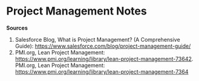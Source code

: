 # Project Management Notes
**Sources**
1. Salesforce Blog, What is Project Management? (A Comprehensive Guide): https://www.salesforce.com/blog/project-management-guide/
2. PMI.org, Lean Project Management: https://www.pmi.org/learning/library/lean-project-management-73642. PMI.org, Lean Project Management: https://www.pmi.org/learning/library/lean-project-management-7364
